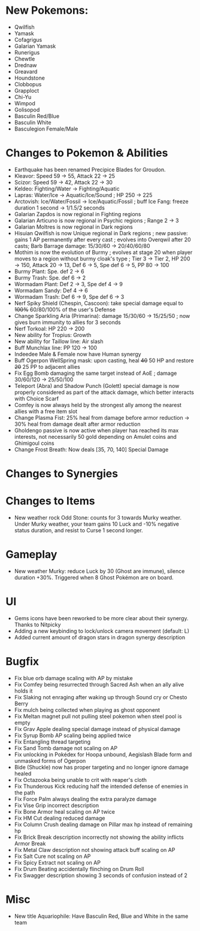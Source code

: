# New Pokemons:

- Qwilfish
- Yamask
- Cofagrigus
- Galarian Yamask
- Runerigus
- Chewtle
- Drednaw
- Greavard
- Houndstone
- Clobbopus
- Grapploct
- Chi-Yu
- Wimpod
- Golisopod
- Basculin Red/Blue
- Basculin White
- Basculegion Female/Male

# Changes to Pokemon & Abilities

- Earthquake has been renamed Precipice Blades for Groudon.
- Kleavor: Speed 59 → 55, Attack 22 → 25
- Scizor: Speed 59 → 42, Attack 22 → 30
- Keldeo: Fighting/Water → Fighting/Aquatic
- Lapras: Water/Ice → Aquatic/Ice/Sound ; HP 250 → 225
- Arctovish: Ice/Water/Fossil → Ice/Aquatic/Fossil ; buff Ice Fang: freeze duration 1 second → 1/1.5/2 seconds
- Galarian Zapdos is now regional in Fighting regions
- Galarian Articuno is now regional in Psychic regions ; Range 2 → 3
- Galarian Moltres is now regional in Dark regions
- Hisuian Qwilfish is now Unique regional in Dark regions ; new passive: gains 1 AP permanently after every cast ; evolves into Overqwil after 20 casts;  Barb Barrage damage: 15/30/60 → 20/40/60/80
- Mothim is now the evolution of Burmy ; evolves at stage 20 when player moves to a region without burmy cloak's type ; Tier 3 → Tier 2, HP 200 → 150, Attack 20 → 13, Def 6 → 5, Spe def 6 → 5, PP 80 → 100
- Burmy Plant: Spe. def 2 → 6
- Burmy Trash: Spe. def 6 → 2
- Wormadam Plant: Def 2 → 3, Spe def 4 → 9
- Wormadam Sandy: Def 4 → 6
- Wormadam Trash: Def 6 → 9, Spe def 6 → 3
- Nerf Spiky Shield (Chespin, Cascoon): take special damage equal to ~~100%~~ 60/80/100% of the user's Defense
- Change Sparkling Aria (Primarina): damage 15/30/60 → 15/25/50 ; now gives burn immunity to allies for 3 seconds
- Nerf Torkoal: HP 220 → 200
- New ability for Tropius: Growth
- New ability for Taillow line: Air slash
- Buff Munchlax line: PP 120 → 100
- Indeedee Male & Female now have Human synergy
- Buff Ogerpon WellSpring mask: upon casting, heal ~~40~~ 50 HP and restore ~~20~~ 25 PP to adjacent allies
- Fix Egg Bomb damaging the same target instead of AoE ; damage 30/60/120 → 25/50/100
- Teleport (Abra) and Shadow Punch (Golett) special damage is now properly considered as part of the attack damage, which better interacts with Choice Scarf
- Comfey is now always held by the strongest ally among the nearest allies with a free item slot
- Change Plasma Fist: 25% heal from damage before armor reduction -> 30% heal from damage dealt after armor reduction
- Gholdengo passive is now active when player has reached its max interests, not necessarily 50 gold depending on Amulet coins and Ghimigoul coins
- Change Frost Breath: Now deals [35, 70, 140] Special Damage

# Changes to Synergies

# Changes to Items

- New weather rock Odd Stone: counts for 3 towards Murky weather. Under Murky weather, your team gains 10 Luck and -10% negative status duration, and resist to Curse 1 second longer.

# Gameplay

- New weather Murky: reduce Luck by 30 (Ghost are immune), silence duration +30%. Triggered when 8 Ghost Pokémon are on board.

# UI

- Gems icons have been reworked to be more clear about their synergy. Thanks to Nitpicky
- Adding a new keybinding to lock/unlock camera movement (default: L)
- Added current amount of dragon stars in dragon synergy description

# Bugfix

- Fix blue orb damage scaling with AP by mistake
- Fix Comfey being resurrected through Sacred Ash when an ally alive holds it
- Fix Slaking not enraging after waking up through Sound cry or Chesto Berry
- Fix mulch being collected when playing as ghost opponent
- Fix Meltan magnet pull not pulling steel pokemon when steel pool is empty
- Fix Grav Apple dealing special damage instead of physical damage
- Fix Syrup Bomb AP scaling being applied twice
- Fix Entangling thread targeting
- Fix Sand Tomb damage not scaling on AP
- Fix unlocking in Pokédex for Hoopa unbound, Aegislash Blade form and unmasked forms of Ogerpon
- Bide (Shuckle) now has proper targeting and no longer ignore damage healed
- Fix Octazooka being unable to crit with reaper's cloth
- Fix Thunderous Kick reducing half the intended defense of enemies in the path
- Fix Force Palm always dealing the extra paralyze damage
- Fix Vise Grip incorrect description
- Fix Bone Armor heal scaling on AP twice
- Fix HM Cut dealing reduced damage
- Fix Column Crush dealing damage on Pillar max hp instead of remaining hp
- Fix Brick Break description incorrectly not showing the ability inflicts Armor Break
- Fix Metal Claw description not showing attack buff scaling on AP
- Fix Salt Cure not scaling on AP
- Fix Spicy Extract not scaling on AP
- Fix Drum Beating accidentally flinching on Drum Roll
- Fix Swagger description showing 3 seconds of confusion instead of 2

# Misc

- New title Aquariophile: Have Basculin Red, Blue and White in the same team
